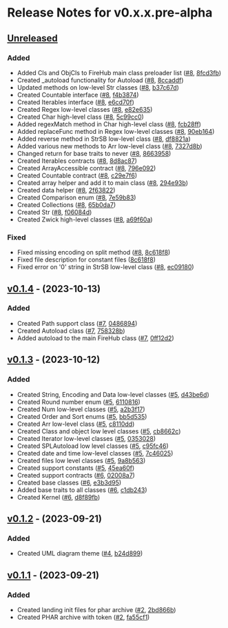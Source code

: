 # Release Notes for v0.x.x.pre-alpha

## [Unreleased](https://github.com/The-FireHub-Project/FireHub/compare/v0.1.4-alpha.1...develop-pre-alpha-m1)

### Added
- Added Cls and ObjCls to FireHub main class preloader list ([#8](https://github.com/The-FireHub-Project/FireHub/issues/8), [8fcd3fb](https://github.com/The-FireHub-Project/FireHub/pull/3/commits/8fcd3fb))
- Created _autoload functionality for Autoload ([#8](https://github.com/The-FireHub-Project/FireHub/issues/8), [8ccaddf](https://github.com/The-FireHub-Project/FireHub/pull/3/commits/8ccaddf))
- Updated methods on low-level Str classes ([#8](https://github.com/The-FireHub-Project/FireHub/issues/8), [b37c67d](https://github.com/The-FireHub-Project/FireHub/pull/3/commits/b37c67d))
- Created Countable interface ([#8](https://github.com/The-FireHub-Project/FireHub/issues/8), [f4b3874](https://github.com/The-FireHub-Project/FireHub/pull/3/commits/f4b3874))
- Created Iterables interface ([#8](https://github.com/The-FireHub-Project/FireHub/issues/8), [e6cd70f](https://github.com/The-FireHub-Project/FireHub/pull/3/commits/e6cd70f))
- Created Regex low-level classes ([#8](https://github.com/The-FireHub-Project/FireHub/issues/8), [e82e635](https://github.com/The-FireHub-Project/FireHub/pull/3/commits/e82e635))
- Created Char high-level class ([#8](https://github.com/The-FireHub-Project/FireHub/issues/8), [5c99cc0](https://github.com/The-FireHub-Project/FireHub/pull/3/commits/5c99cc0))
- Added regexMatch method in Char high-level class ([#8](https://github.com/The-FireHub-Project/FireHub/issues/8), [fcb28ff](https://github.com/The-FireHub-Project/FireHub/pull/3/commits/fcb28ff))
- Added replaceFunc method in Regex low-level classes ([#8](https://github.com/The-FireHub-Project/FireHub/issues/8), [90eb164](https://github.com/The-FireHub-Project/FireHub/pull/3/commits/90eb164))
- Added reverse method in StrSB low-level class ([#8](https://github.com/The-FireHub-Project/FireHub/issues/8), [df8821a](https://github.com/The-FireHub-Project/FireHub/pull/3/commits/df8821a))
- Added various new methods to Arr low-level class ([#8](https://github.com/The-FireHub-Project/FireHub/issues/8), [7327d8b](https://github.com/The-FireHub-Project/FireHub/pull/3/commits/7327d8b))
- Changed return for base traits to never ([#8](https://github.com/The-FireHub-Project/FireHub/issues/8), [8663958](https://github.com/The-FireHub-Project/FireHub/pull/3/commits/8663958))
- Created Iterables contracts ([#8](https://github.com/The-FireHub-Project/FireHub/issues/8), [8d8ac87](https://github.com/The-FireHub-Project/FireHub/pull/3/commits/8d8ac87))
- Created ArrayAccessible contract ([#8](https://github.com/The-FireHub-Project/FireHub/issues/8), [796e092](https://github.com/The-FireHub-Project/FireHub/pull/3/commits/796e092))
- Created Countable contract ([#8](https://github.com/The-FireHub-Project/FireHub/issues/8), [c29e7f6](https://github.com/The-FireHub-Project/FireHub/pull/3/commits/c29e7f6))
- Created array helper and add it to main class ([#8](https://github.com/The-FireHub-Project/FireHub/issues/8), [294e93b](https://github.com/The-FireHub-Project/FireHub/pull/3/commits/294e93b))
- Created data helper ([#8](https://github.com/The-FireHub-Project/FireHub/issues/8), [2f63822](https://github.com/The-FireHub-Project/FireHub/pull/3/commits/2f63822))
- Created Comparison enum ([#8](https://github.com/The-FireHub-Project/FireHub/issues/8), [7e59b83](https://github.com/The-FireHub-Project/FireHub/pull/3/commits/7e59b83))
- Created Collections ([#8](https://github.com/The-FireHub-Project/FireHub/issues/8), [65b0da7](https://github.com/The-FireHub-Project/FireHub/pull/3/commits/65b0da7))
- Created Str ([#8](https://github.com/The-FireHub-Project/FireHub/issues/8), [f06084d](https://github.com/The-FireHub-Project/FireHub/pull/3/commits/f06084d))
- Created Zwick high-level classes ([#8](https://github.com/The-FireHub-Project/FireHub/issues/8), [a69f60a](https://github.com/The-FireHub-Project/FireHub/pull/3/commits/a69f60a))

### Fixed
- Fixed missing encoding on split method ([#8](https://github.com/The-FireHub-Project/FireHub/issues/8), [8c618f8](https://github.com/The-FireHub-Project/FireHub/pull/3/commits/8c618f8))
- Fixed file description for constant files ([8c618f8](https://github.com/The-FireHub-Project/FireHub/pull/3/commits/8c618f8))
- Fixed error on '0' string in StrSB low-level class ([#8](https://github.com/The-FireHub-Project/FireHub/issues/8), [ec09180](https://github.com/The-FireHub-Project/FireHub/pull/3/commits/ec09180))

## [v0.1.4](https://github.com/The-FireHub-Project/FireHub/compare/v0.1.3-alpha.1...v0.1.4-alpha.1) - (2023-10-13)

### Added
- Created Path support class ([#7](https://github.com/The-FireHub-Project/FireHub/issues/7), [0486894](https://github.com/The-FireHub-Project/FireHub/pull/3/commits/0486894))
- Created Autoload class ([#7](https://github.com/The-FireHub-Project/FireHub/issues/7), [758328b](https://github.com/The-FireHub-Project/FireHub/pull/3/commits/758328b))
- Added autoload to the main FireHub class ([#7](https://github.com/The-FireHub-Project/FireHub/issues/7), [0ff12d2](https://github.com/The-FireHub-Project/FireHub/pull/3/commits/0ff12d2))

## [v0.1.3](https://github.com/The-FireHub-Project/FireHub/compare/v0.1.2-alpha.1...v0.1.3-alpha.1) - (2023-10-12)

### Added
- Created String, Encoding and Data low-level classes ([#5](https://github.com/The-FireHub-Project/FireHub/issues/5), [d43be6d](https://github.com/The-FireHub-Project/FireHub/pull/3/commits/d43be6d))
- Created Round number enum ([#5](https://github.com/The-FireHub-Project/FireHub/issues/5), [6110816](https://github.com/The-FireHub-Project/FireHub/pull/3/commits/6110816))
- Created Num low-level classes ([#5](https://github.com/The-FireHub-Project/FireHub/issues/5), [a2b3f17](https://github.com/The-FireHub-Project/FireHub/pull/3/commits/a2b3f17))
- Created Order and Sort enums ([#5](https://github.com/The-FireHub-Project/FireHub/issues/5), [bb5d535](https://github.com/The-FireHub-Project/FireHub/pull/3/commits/bb5d535))
- Created Arr low-level class ([#5](https://github.com/The-FireHub-Project/FireHub/issues/5), [c8110dd](https://github.com/The-FireHub-Project/FireHub/pull/3/commits/c8110dd))
- Created Class and object low level classes ([#5](https://github.com/The-FireHub-Project/FireHub/issues/5), [cb8662c](https://github.com/The-FireHub-Project/FireHub/pull/3/commits/cb8662c))
- Created Iterator low-level classes ([#5](https://github.com/The-FireHub-Project/FireHub/issues/5), [0353028](https://github.com/The-FireHub-Project/FireHub/pull/3/commits/0353028))
- Created SPLAutoload low level classes ([#5](https://github.com/The-FireHub-Project/FireHub/issues/5), [c95fc46](https://github.com/The-FireHub-Project/FireHub/pull/3/commits/c95fc46))
- Created date and time low-level classes ([#5](https://github.com/The-FireHub-Project/FireHub/issues/5), [7c46025](https://github.com/The-FireHub-Project/FireHub/pull/3/commits/7c46025))
- Created files low level classes ([#5](https://github.com/The-FireHub-Project/FireHub/issues/5), [9a8b563](https://github.com/The-FireHub-Project/FireHub/pull/3/commits/9a8b563))
- Created support constants ([#5](https://github.com/The-FireHub-Project/FireHub/issues/5), [45ea60f](https://github.com/The-FireHub-Project/FireHub/pull/3/commits/45ea60f))
- Created support contracts ([#6](https://github.com/The-FireHub-Project/FireHub/issues/6), [02008a7](https://github.com/The-FireHub-Project/FireHub/pull/3/commits/02008a7))
- Created base classes ([#6](https://github.com/The-FireHub-Project/FireHub/issues/6), [e3b3d95](https://github.com/The-FireHub-Project/FireHub/pull/3/commits/e3b3d95))
- Added base traits to all classes ([#6](https://github.com/The-FireHub-Project/FireHub/issues/6), [c1db243](https://github.com/The-FireHub-Project/FireHub/pull/3/commits/c1db243))
- Created Kernel ([#6](https://github.com/The-FireHub-Project/FireHub/issues/6), [d8f89fb](https://github.com/The-FireHub-Project/FireHub/pull/3/commits/d8f89fb))

## [v0.1.2](https://github.com/The-FireHub-Project/FireHub/compare/v0.1.1-alpha.1...v0.1.2-alpha.1) - (2023-09-21)

### Added
- Created UML diagram theme ([#4](https://github.com/The-FireHub-Project/FireHub/issues/4), [b24d899](https://github.com/The-FireHub-Project/FireHub/pull/3/commits/b24d899))

## [v0.1.1](https://github.com/The-FireHub-Project/FireHub/compare/v0.1.0-alpha.1...v0.1.1-alpha.1) - (2023-09-21)

### Added
- Created landing init files for phar archive ([#2](https://github.com/The-FireHub-Project/FireHub/issues/2), [2bd866b](https://github.com/The-FireHub-Project/FireHub/pull/3/commits/2bd866b))
- Created PHAR archive with token ([#2](https://github.com/The-FireHub-Project/FireHub/issues/2), [fa55cf1](https://github.com/The-FireHub-Project/FireHub/pull/3/commits/fa55cf1))